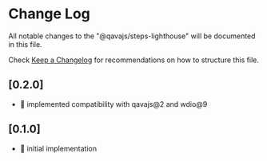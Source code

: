 # Change Log

All notable changes to the "@qavajs/steps-lighthouse" will be documented in this file.

Check [Keep a Changelog](http://keepachangelog.com/) for recommendations on how to structure this file.

## [0.2.0]
- :rocket: implemented compatibility with qavajs@2 and wdio@9

## [0.1.0]
- :rocket: initial implementation

